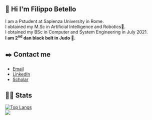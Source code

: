 ## 👋 Hi I'm Filippo Betello
I am a Pstudent at Sapienza University in Rome. <br>
I obtained my M.Sc in Artificial Intelligence and Robotics:robot:.<br>
I obtained my BSc in Computer and System Engineering in July 2021.<br>
**I am 2<sup>nd</sup> dan black belt in Judo :martial_arts_uniform:.**
## :black_nib: Contact me
- [Email](mailto:betello.1835108@studenti.uniroma1.it?subject=[GitHub_question])
- [LinkedIn](https://www.linkedin.com/in/filippo-betello-636a63298/)
- [Scholar](https://scholar.google.com/citations?user=il73X5sAAAAJ&hl=it)
## :man_technologist: Stats
[![Top Langs](https://github-readme-stats.vercel.app/api/top-langs/?username=FilippoBetello&layout=compact&theme=algolia&count_private=true&langs_count=8)](https://github.com/FilippoBetello/github-readme-stats)
<br>
![](https://komarev.com/ghpvc/?username=FilippoBetello&color=blue)


<!--
**FilippoBetello/FilippoBetello** is a ✨ _special_ ✨ repository because its `README.md` (this file) appears on your GitHub profile.

Here are some ideas to get you started:

- 🔭 I’m currently working on ...
- 🌱 I’m currently learning ...
- 👯 I’m looking to collaborate on ...
- 🤔 I’m looking for help with ...
- 💬 Ask me about ...
- 📫 How to reach me: ...
- 😄 Pronouns: ...
- ⚡ Fun fact: ...
-->

